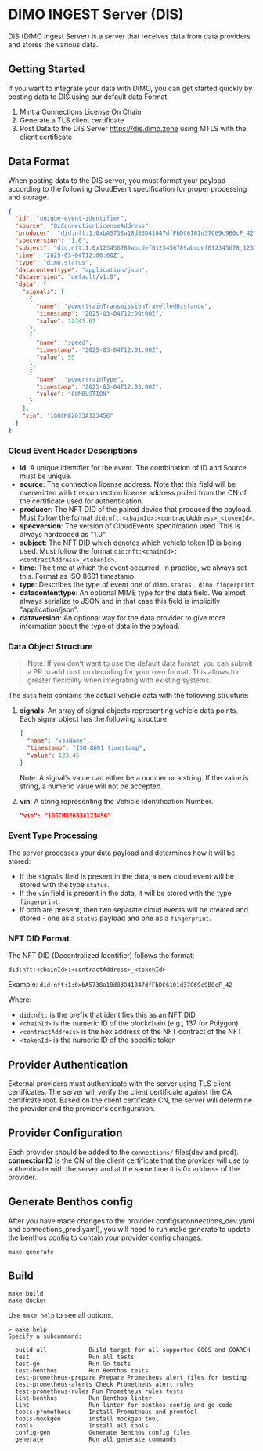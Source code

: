 # DIMO INGEST Server (DIS)

DIS (DIMO Ingest Server) is a server that receives data from data providers and stores the various data.

## Getting Started

If you want to integrate your data with DIMO, you can get started quickly by posting data to DIS using our default data Format.

1. Mint a Connections License On Chain
2. Generate a TLS client certificate
3. Post Data to the DIS Server https://dis.dimo.zone using MTLS with the client certificate

## Data Format

When posting data to the DIS server, you must format your payload according to the following CloudEvent specification for proper processing and storage.

```json
{
  "id": "unique-event-identifier",
  "source": "0xConnectionLicenseAddress",
  "producer": "did:nft:1:0xbA5738a18d83D41847dfFbDC6101d37C69c9B0cF_42",
  "specversion": "1.0",
  "subject": "did:nft:1:0x123456789abcdef0123456789abcdef012345678_123",
  "time": "2025-03-04T12:00:00Z",
  "type": "dimo.status",
  "datacontenttype": "application/json",
  "dataversion": "default/v1.0",
  "data": {
    "signals": [
      {
        "name": "powertrainTransmissionTravelledDistance",
        "timestamp": "2025-03-04T12:00:00Z",
        "value": 12345.67
      },
      {
        "name": "speed",
        "timestamp": "2025-03-04T12:01:00Z",
        "value": 55
      },
      {
        "name": "powertrainType",
        "timestamp": "2025-03-04T12:03:00Z",
        "value": "COMBUSTION"
      }
    ],
    "vin": "1GGCM82633A123456"
  }
}
```

### Cloud Event Header Descriptions

- **id**: A unique identifier for the event. The combination of ID and Source must be unique.
- **source**: The connection license address. Note that this field will be overwritten with the connection license address pulled from the CN of the certificate used for authentication.
- **producer**: The NFT DID of the paired device that produced the payload. Must follow the format `did:nft:<chainId>:<contractAddress>_<tokenId>`.
- **specversion**: The version of CloudEvents specification used. This is always hardcoded as "1.0".
- **subject**: The NFT DID which denotes which vehicle token ID is being used. Must follow the format `did:nft:<chainId>:<contractAddress>_<tokenId>`.
- **time**: The time at which the event occurred. In practice, we always set this. Format as ISO 8601 timestamp.
- **type**: Describes the type of event one of `dimo.status, dimo.fingerprint`
- **datacontenttype**: An optional MIME type for the data field. We almost always serialize to JSON and in that case this field is implicitly "application/json".
- **dataversion**: An optional way for the data provider to give more information about the type of data in the payload.

### Data Object Structure

> Note: If you don't want to use the default data format, you can submit a PR to add custom decoding for your own format. This allows for greater flexibility when integrating with existing systems.

The `data` field contains the actual vehicle data with the following structure:

1. **signals**: An array of signal objects representing vehicle data points. Each signal object has the following structure:

   ```json
   {
     "name": "vssName",
     "timestamp": "ISO-8601 timestamp",
     "value": 123.45
   }
   ```

   Note: A signal's value can either be a number or a string. If the value is string, a numeric value will not be accepted.

2. **vin**: A string representing the Vehicle Identification Number.
   ```json
   "vin": "1GGCM82633A123456"
   ```

### Event Type Processing

The server processes your data payload and determines how it will be stored:

- If the `signals` field is present in the data, a new cloud event will be stored with the type `status`.
- If the `vin` field is present in the data, it will be stored with the type `fingerprint`.
- If both are present, then two separate cloud events will be created and stored - one as a `status` payload and one as a `fingerprint`.

### NFT DID Format

The NFT DID (Decentralized Identifier) follows the format:

```
did:nft:<chainId>:<contractAddress>_<tokenId>
```

Example: `did:nft:1:0xbA5738a18d83D41847dfFbDC6101d37C69c9B0cF_42`

Where:

- `did:nft:` is the prefix that identifies this as an NFT DID
- `<chainId>` is the numeric ID of the blockchain (e.g., 137 for Polygon)
- `<contractAddress>` is the hex address of the NFT contract of the NFT
- `<tokenId>` is the numeric ID of the specific token

## Provider Authentication

External providers must authenticate with the server using TLS client certificates.
The server will verify the client certificate against the CA certificate root.
Based on the client certificate CN, the server will determine the provider and the provider's configuration.

## Provider Configuration

Each provider should be added to the `connections/` files(dev and prod).
**connectionID** is the CN of the client certificate that the provider will use to authenticate with the server and at the same time it is 0x address of the provider.

## Generate Benthos config

After you have made changes to the provider configs(connections_dev.yaml and connections_prod.yaml), you will
need to run make generate to update the benthos config to contain your provider config changes.

```shell
make generate
```

## Build

```shell
make build
make docker
```

Use `make help` to see all options.

```
> make help
Specify a subcommand:

  build-all            Build target for all supported GOOS and GOARCH
  test                 Run all tests
  test-go              Run Go tests
  test-benthos         Run Benthos tests
  test-prometheus-prepare Prepare Prometheus alert files for testing
  test-prometheus-alerts Check Prometheus alert rules
  test-prometheus-rules Run Prometheus rules tests
  lint-benthos         Run Benthos linter
  lint                 Run linter for benthos config and go code
  tools-prometheus     Install Prometheus and promtool
  tools-mockgen        install mockgen tool
  tools                Install all tools
  config-gen           Generate Benthos config files
  generate             Run all generate commands
```